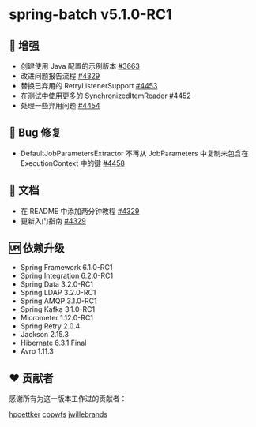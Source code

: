 # spring-batch v5.1.0-RC1

## 🚀 增强

- 创建使用 Java 配置的示例版本 [#3663](https://github.com/spring-projects/spring-batch/issues/3663)
- 改进问题报告流程 [#4329](https://github.com/spring-projects/spring-batch/issues/4329)
- 替换已弃用的 RetryListenerSupport [#4453](https://github.com/spring-projects/spring-batch/pull/4453)
- 在测试中使用更多的 SynchronizedItemReader [#4452](https://github.com/spring-projects/spring-batch/pull/4452)
- 处理一些弃用问题 [#4454](https://github.com/spring-projects/spring-batch/pull/4454)

## 🐞 Bug 修复

- DefaultJobParametersExtractor 不再从 JobParameters 中复制未包含在 ExecutionContext 中的键 [#4458](https://github.com/spring-projects/spring-batch/issues/4458)

## 📔 文档

- 在 README 中添加两分钟教程 [#4329](https://github.com/spring-projects/spring-batch/issues/4329)
- 更新入门指南 [#4329](https://github.com/spring-projects/spring-batch/issues/4329)

## 🆙 依赖升级

- Spring Framework 6.1.0-RC1
- Spring Integration 6.2.0-RC1
- Spring Data 3.2.0-RC1
- Spring LDAP 3.2.0-RC1
- Spring AMQP 3.1.0-RC1
- Spring Kafka 3.1.0-RC1
- Micrometer 1.12.0-RC1
- Spring Retry 2.0.4
- Jackson 2.15.3
- Hibernate 6.3.1.Final
- Avro 1.11.3

## ❤️ 贡献者

感谢所有为这一版本工作过的贡献者：

[hpoettker](https://github.com/hpoettker) [cppwfs](https://github.com/cppwfs) [jwillebrands](https://github.com/jwillebrands)
```